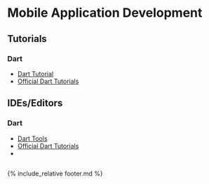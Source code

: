 # Mobile Application Development

## Tutorials
### Dart
* [Dart Tutorial](https://dart-tutorial.com/)
* [Official Dart Tutorials](https://dart.dev/tutorials)

## IDEs/Editors
### Dart
* [Dart Tools](https://dart.dev/tools)
* [Official Dart Tutorials]()
* []()

##
###

##
###

{% include_relative footer.md %}
